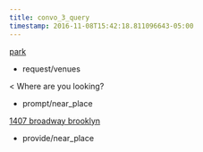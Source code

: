 ```yaml
---
title: convo_3_query
timestamp: 2016-11-08T15:42:18.811096643-05:00
---
```


[park](type)
* request/venues

< Where are you looking?
* prompt/near_place

[1407 broadway brooklyn](place)
* provide/near_place
